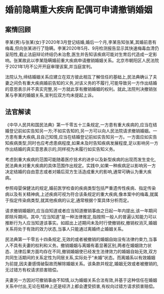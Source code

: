 # 婚前隐瞒重大疾病 配偶可申请撤销婚姻

## 案情回顾

李某(男)与张某(女)于2020年3月登记结婚,婚后一个月,李某告知张某,其婚前患有梅毒,但向张某进行了隐瞒。李某2020年5月、9月检测报告显示其快速梅毒血清仍呈阳性,截止法庭辩论终结仍未治愈,医生并告知该疾病可能对生育后代造成一定影响。张某故此以李某隐瞒婚前重大疾病申请撤销婚姻关系。北京市朝阳区人民法院于2021年1月不公开开庭审理该案,并当庭宣判。

法院认为,缔结婚姻关系应建立在双方彼此相互了解信任的基础上,民法典确认了夫妻之间负有重大疾病婚前告知的义务,对该义务的不履行,可能导致另一方作出结婚的意思表示并不真实完整,另一方就此享有撤销婚姻的权利。就此,法院判决撤销张某与李某的婚姻关系,宣判后双方均未提起上诉。

## 法官解读

《中华人民共和国民法典》第一千零五十三条规定,一方患有重大疾病的,应当在结婚登记前如实告知另一方;不如实告知的,另一方可以向人民法院请求撤销婚姻。一方患有重大疾病,且自己知情,应当在结婚登记前如实告知另一方。一方面应如实告知疾病类型,同时也应考虑患病程度,如果未及时告知疾病发展程度,足以影响另一方作出结婚的真实意思表示的,同样视为未履行如实告知义务。

考虑到重大疾病的范围可能随着医疗技术的进步以及新型疾病的出现而发生变化,民法典未对重大疾病的具体范围作出规定。实践中,如果一种疾病足以影响另一方决定结婚的自由意志或者对婚后双方生活造成重大的影响,通常可确认为重大疾病。

参照母婴保健法的规定,婚前医学检查的疾病类型包括严重遗传性疾病、指定传染病以及有关精神病,上述疾病可视为符合该条规定的重大疾病,像本案中的梅毒,就属于指定传染病类型,就其他疾病的认定,通常根据个案具体分析而定。

请求撤销婚姻的,应当自知道或者应当知道撤销事由之日起一年内提出,该一年期间即除斥期间。其中,“应当知道”是一种法律推定,指按照一般人的普遍认知能力可以推断行为人应当知道该事实。如超出上述期间未及时行使撤销权,撤销权消灭,婚姻关系将处于有效的效力状态,当事人只能通过离婚终止婚姻关系。

民法典第一千零五十四条规定,无效的或者被撤销的婚姻自始没有法律约束力,当事人不具有夫妻的权利和义务。撤销婚姻与离婚有着显著区别,两者在婚姻效力状态、法律后果方面均存在不同,撤销婚姻使已经发生法律效力的婚姻自始无效,双方共同生活期间的关系定性为同居关系,实际处于“未婚”状态。而离婚系以有效婚姻为前提,因夫妻感情破裂故而解除婚姻关系。该条款并规定,婚姻无效或者被撤销的,无过错方有权请求损害赔偿。

夫妻另一方因对可撤销事由不知情,以为婚姻关系合法有效,并基于这种信任在婚姻关系中付出,无论在精神上还是经济上都会遭受损害,有权向过错方请求损害赔偿。
